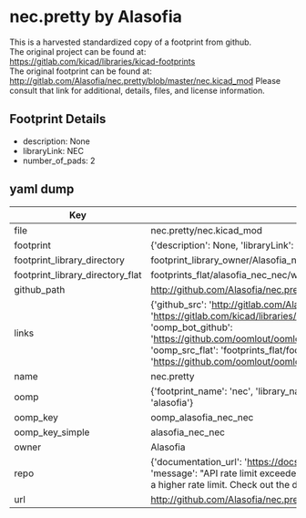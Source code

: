 # nec.pretty by Alasofia  
This is a harvested standardized copy of a footprint from github.  
The original project can be found at:  
https://gitlab.com/kicad/libraries/kicad-footprints  
The original footprint can be found at:
http://gitlab.com/Alasofia/nec.pretty/blob/master/nec.kicad_mod
Please consult that link for additional, details, files, and license information.  
## Footprint Details
* description: None  
* libraryLink: NEC  
* number_of_pads: 2  
## yaml dump  
| Key | Value |  
| --- | --- |  
| file | nec.pretty/nec.kicad_mod |  
| footprint | {'description': None, 'libraryLink': 'NEC', 'number_of_pads': 2} |  
| footprint_library_directory | footprint_library_owner/Alasofia_nec.pretty |  
| footprint_library_directory_flat | footprints_flat/alasofia_nec_nec/working |  
| github_path | http://github.com/Alasofia/nec.pretty/blob/master/nec.kicad_mod |  
| links | {'github_src': 'http://gitlab.com/Alasofia/nec.pretty/blob/master/nec.kicad_mod', 'github_src_repo': 'https://gitlab.com/kicad/libraries/kicad-footprints', 'oomp_bot': 'footprints/alasofia_nec_nec/working', 'oomp_bot_github': 'https://github.com/oomlout/oomlout_oomp_footprint_bot/tree/main/footprints/alasofia_nec_nec/working', 'oomp_src_flat': 'footprints_flat/footprints_flat/alasofia_nec_nec/working', 'oomp_src_flat_github': 'https://github.com/oomlout/oomlout_oomp_footprint_src/tree/main/footprints_flat/alasofia_nec_nec/working'} |  
| name | nec.pretty |  
| oomp | {'footprint_name': 'nec', 'library_name': 'nec', 'original_filename': 'nec.pretty/nec.kicad_mod', 'owner_name': 'alasofia'} |  
| oomp_key | oomp_alasofia_nec_nec |  
| oomp_key_simple | alasofia_nec_nec |  
| owner | Alasofia |  
| repo | {'documentation_url': 'https://docs.github.com/rest/overview/resources-in-the-rest-api#rate-limiting', 'message': "API rate limit exceeded for 84.66.173.59. (But here's the good news: Authenticated requests get a higher rate limit. Check out the documentation for more details.)"} |  
| url | http://github.com/Alasofia/nec.pretty |  

